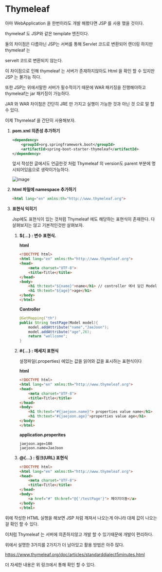# Thymeleaf



아마 WebApplication 을 한번이라도 개발 해봤다면 JSP 를 사용 했을 것이다.

thymeleaf 도  JSP와 같은 template 엔진이다.



둘의 차이점은 다름아닌 JSP는 서버를 통해 Servlet 코드로 변환되어 랜더링 하지만 thymeleaf 는

servelt 코드로 변환되지 않는다.



이 차이점으로 인해  thymeleaf 는 서버가 존재하지않아도 Html 을 확인 할 수 있지만 JSP 는 불가능 하다.

또한 JSP는 위에서말한 서버가 필수적이기 때문에 WAR 패키징을 진행해야하고 thymeleaf는 jar 패키징이 가능하다.



JAR 와 WAR 차이첨은 간단히 JRE 만 가지고 실행이 가능한 것과 아닌 것 으로 말 할 수 있다.



이제 Thymeleaf 을 간단히 사용해보자.



1. **pom.xml 의존성 추가하기**

   ```xml
   <dependency>
       <groupId>org.springframework.boot</groupId>
       <artifactId>spring-boot-starter-thymeleaf</artifactId>
   </dependency>
   ```

   앞서 작성한 글에서도 언급한것 처럼  Thymeleaf  의 version도  parent 부분에 명시되어있음으로 생략이가능하다.

   ![image](https://user-images.githubusercontent.com/64793712/105344233-03f78d80-5c26-11eb-8da3-ef3875b2df31.png)



2. **html 파일에 namespace 추가하기**

   ```html
   <html lang="en" xmlns:th="http://www.thymeleaf.org">
   ```



3. **표현식 익히기**

   Jsp에도 표현식이 있는 것처럼 Thymeleaf  에도 해당하는 표현식이 존재한다. 다 살펴보지는 않고 기본적인것만 살펴보자.

   1. **${...} : 변수 표현식.**

      

      **html**

      ```html
      <!DOCTYPE html>
      <html lang="en" xmlns:th="http://www.thymeleaf.org">
      <head>
          <meta charset="UTF-8">
          <title>Title</title>
      </head>
      <body>
          <h1 th:text="${name}">name</h1> // controller 에서 담긴 Model 정보 참조
          <h1 th:text="${age}">age</h1>
      </body>
      </html>
      ```

      

      **Controller**

      ```java
      @GetMapping("th")
      public String testPage(Model model){
          model.addAttribute("name","JaeJoon");
          model.addAttribute("age",26);
          return "wellcome";
      }
      ```

      

   2. **#{...} : 메세지 표현식**

      설정파일(.properties) 에있는 값을 읽어와 값을 표시하는 표현식이다

      

      **html**

      ```html
      <!DOCTYPE html>
      <html lang="en" xmlns:th="http://www.thymeleaf.org">
      <head>
          <meta charset="UTF-8">
          <title>Title</title>
      </head>
      <body>
          <h1 th:text="#{jaejoon.name}"> properties value name</h1>
          <h1 th:text="#{jaejoon.age}">properties value age</h1>
      </body>
      </html>
      ```

      

      **application.properites**

      ```properties
      jaejoon.age=100
      jaejoon.name=JaeJoon
      ```

      

   3. **@{...} : 링크(URL) 표현식**

      ```html
      <!DOCTYPE html>
      <html lang="en" xmlns:th="http://www.thymeleaf.org">
      <head>
          <meta charset="UTF-8">
          <title>Title</title>
      </head>
      <body>
          <a href="#" th:href="@{'/testPage'}"> 페이지이동</a>
      </body>
      </html>
      ```

위에 작성한 HTML  실행을 해보면 JSP 처럼 깨져서 나오는게 아니라 대체 값이 나오는걸 확인 할 수 있다.

이처럼 Thymeleaf 는 서버에 의존하지않고 개발 할 수 있기때문에 개발이 편리하다.





위에서 설명한 3가지를  2가지가 더 남아있고 활용 방법은 아주 많다.

https://www.thymeleaf.org/doc/articles/standarddialect5minutes.html

더 자세한 내용은 위 링크에서 통해 확인 할 수 있다.
